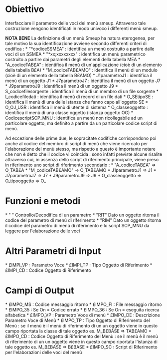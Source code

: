 # Obiettivo
Interfacciare il parametro delle voci dei menù smeup. Attraverso tale costruzione vengono identificati in modo univoco i differenti menù smeup.

**NOTA BENE**
La definizione di un menù Smeup ha natura eterogenea, per tale motivo la sua identificazione avviene secondo differenti criteri di codifica : 
\* "\*codiceSSMEA" :  identifica un menù costruito a partire dalle voci di un SSMEA
\* "\*xx;xxxxxxxx" :  identifica un menù parametrico costruito a partire dai parametri degli elementi della tabella MEA
\* "A_codiceTAB£A" :  identifica il menù di un'applicazione (cioè di un elemento della tabella B£A)
\* "M_codiceTAB£AMO" :  identifica il menù di un modulo (cioè di un elemento della tabella B£AMO)
\* J1parametroJ1 :  identifica il menù di un oggetto J1
\* J7parametroJ7 :  identifica il menù di un oggetto J7
\* J9parametroJ9 :  identifica il menù di un oggetto J9
\* S_codicefilesorgente :  identifica il menù di un membro di un file sorgente
\* I_codicefiledati :  identifica il menù di record di un file dati
\* O_SEtipoSE :  identifica il menù di una delle istanze che fanno capo all'oggetto SE
\* O_OJ_USR :  identifica il menù di utente di sistema
\* O_classeoggetto :  identifica il menù di una classe oggetto (istanza oggetto OG)
\* CodicescriptSCP_MNU :  identifica un menù non ricollegabile ad un particolare oggetto, ma definito a partire da un particolare codice script di menù.

Ad eccezione delle prime due, le sopracitate codifiche corrispondono poi anche al codice del membro di script di menù che viene ricercato per l'elaborazione del menù stesso, ma rispetto a questo è importante notare che non è detto che il codice vi coincida :  sono infatti previste alcune risalite attraverso cui, in assenza dello script di riferimento principale, viene preso in riferimento uno script di riferimento secondario : 
\* "A_codiceTAB£A" => O_TAB£A
\* "M_codiceTAB£AMO" => O_TAB£AMO
\* J1parametroJ1 => J1
\* J7parametroJ7 => J7
\* J9parametroJ9 => J9
\* O_classeoggetto => O_tipooggetto => O_

# Funzioni e metodi
\* " " Controllo/Decodifica di un parametro
\* "RIT" Dato un oggetto ritorna il codice del parametro di menù di riferimento
\* "RIM" Dato un oggetto ritorna il codice del parametro di menù di riferimento e lo script SCP_MNU da leggere per l'elaborazione delle voci

# Altri Parametri di Input
\* £IMPI_VP :  Parametro Voce
\* £IMPI_TP :  Tipo Oggetto di Riferimento
\* £IMPI_CD :  Codice Oggetto di Riferimento

# Campi di Output
\* £IMPO_MS :  Codice messaggio ritorno
\* £IMPO_FI :  File messaggio ritorno
\* £IMPO_35 :  Se On = Codice errato
\* £IMPO_36 :  Se On = eseguita ricerca alfabetica
\* £IMPO_VP :  Parametro Voce di menù
\* £IMPO_DE :  Descrizione Parametro Voce di Menù
\* £IMPO_TP :  Tipo Oggetto di Riferimento del Menù :  se il menù è il menù di riferimento di un un oggetto viene in questo campo riportata la classe di tale oggetto es. M_B£BASE => TAB£AMO
\* £IMPO_CD :  Codice Oggetto di Riferimento del Menù :  se il menù è il menù di riferimento di un un oggetto viene in questo campo riportata l'istanza di tale oggetto es. M_B£BASE => B£BASE
\* £IMPO_SC :  Script di Riferimento per l'elaborazioni delle voci del menù

